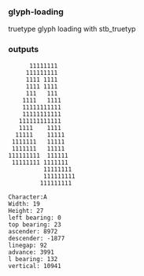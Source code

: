 ### glyph-loading

truetype glyph loading with stb_truetyp 

### outputs

```
      11111111
     111111111
     1111 1111
     1111 1111
     111   111
    1111   1111
    11111111111
    11111111111
   111111111111
   1111    1111
  11111    11111
 1111111   11111
 1111111   11111
111111111  111111
 11111111 1111111
          11111111
          111111111
         111111111

Character:A
Width: 19
Height: 27
left bearing: 0
top bearing: 23
ascender: 8972
descender: -1877
linegap: 92
advance: 3991
l bearing: 132
vertical: 10941
```